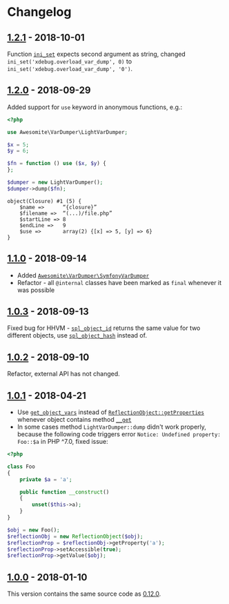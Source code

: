 # Changelog

## [1.2.1] - 2018-10-01

Function [`ini_set`](http://php.net/manual/en/function.ini-set.php) expects second argument as string,
changed `ini_set('xdebug.overload_var_dump', 0)` to `ini_set('xdebug.overload_var_dump', '0')`.

## [1.2.0] - 2018-09-29

Added support for `use` keyword in anonymous functions, e.g.:

```php
<?php

use Awesomite\VarDumper\LightVarDumper;

$x = 5;
$y = 6;

$fn = function () use ($x, $y) {
};

$dumper = new LightVarDumper();
$dumper->dump($fn);
```

```
object(Closure) #1 (5) {
    $name =>      “{closure}”
    $filename =>  “(...)/file.php”
    $startLine => 8
    $endLine =>   9
    $use =>       array(2) {[x] => 5, [y] => 6}
}
```

## [1.1.0] - 2018-09-14

* Added [`Awesomite\VarDumper\SymfonyVarDumper`](./src/SymfonyVarDumper.php)
* Refactor - all `@internal` classes have been marked as `final` whenever it was possible

## [1.0.3] - 2018-09-13

Fixed bug for HHVM - [`spl_object_id`](http://php.net/manual/en/function.spl-object-id.php)
returns the same value for two different objects,
use [`spl_object_hash`](http://php.net/manual/en/function.spl-object-hash.php) instead of.

## [1.0.2] - 2018-09-10

Refactor, external API has not changed.

## [1.0.1] - 2018-04-21

* Use [`get_object_vars`](http://php.net/manual/en/function.get-object-vars.php)
instead of [`ReflectionObject::getProperties`](http://php.net/manual/en/reflectionclass.getproperties.php)
whenever object contains method [`__get`](http://php.net/manual/en/language.oop5.overloading.php#object.get)
* In some cases method `LightVarDumper::dump` didn't work properly, because the following code triggers
error `Notice: Undefined property: Foo::$a` in PHP ^7.0, fixed issue:

```php
<?php

class Foo
{
    private $a = 'a';

    public function __construct()
    {
        unset($this->a);
    }
}

$obj = new Foo();
$reflectionObj = new ReflectionObject($obj);
$reflectionProp = $reflectionObj->getProperty('a');
$reflectionProp->setAccessible(true);
$reflectionProp->getValue($obj);
```

## [1.0.0] - 2018-01-10

This version contains the same source code as [0.12.0].

[1.2.1]: https://github.com/awesomite/var-dumper/compare/v1.2.0...v1.2.1
[1.2.0]: https://github.com/awesomite/var-dumper/compare/v1.1.0...v1.2.0
[1.1.0]: https://github.com/awesomite/var-dumper/compare/v1.0.3...v1.1.0
[1.0.3]: https://github.com/awesomite/var-dumper/compare/v1.0.2...v1.0.3
[1.0.2]: https://github.com/awesomite/var-dumper/compare/v1.0.1...v1.0.2
[1.0.1]: https://github.com/awesomite/var-dumper/compare/v1.0.0...v1.0.1
[1.0.0]: https://github.com/awesomite/var-dumper/tree/v1.0.0
[0.12.0]: https://github.com/awesomite/var-dumper/tree/v0.12.0

